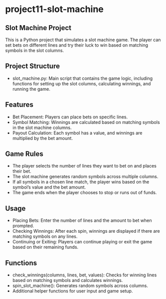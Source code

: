 # project11-slot-machine
## Slot Machine Project

This is a Python project that simulates a slot machine game. The player can set bets on different lines and try their luck to win based on matching symbols in the slot columns.

## Project Structure
- slot_machine.py: Main script that contains the game logic, including functions for setting up the slot columns, calculating winnings, and running the game.

## Features
- Bet Placement: Players can place bets on specific lines.
- Symbol Matching: Winnings are calculated based on matching symbols in the slot machine columns.
- Payout Calculation: Each symbol has a value, and winnings are multiplied by the bet amount.
  
## Game Rules
- The player selects the number of lines they want to bet on and places their bet.
- The slot machine generates random symbols across multiple columns.
- If all symbols in a chosen line match, the player wins based on the symbol’s value and the bet amount.
- The game ends when the player chooses to stop or runs out of funds.

## Usage
- Placing Bets: Enter the number of lines and the amount to bet when prompted.
- Checking Winnings: After each spin, winnings are displayed if there are matching symbols on any lines.
- Continuing or Exiting: Players can continue playing or exit the game based on their remaining funds.

## Functions
- check_winnings(columns, lines, bet, values): Checks for winning lines based on matching symbols and calculates winnings.
- spin_slot_machine(): Generates random symbols across columns.
- Additional helper functions for user input and game setup.

